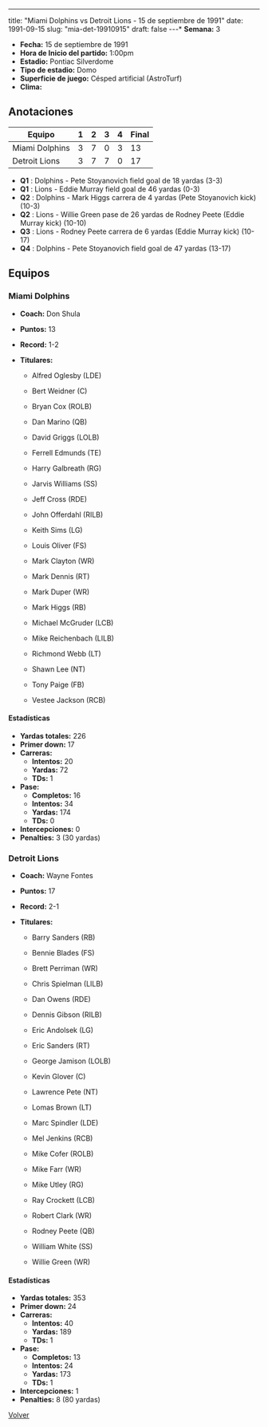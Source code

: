 ---
title: "Miami Dolphins vs Detroit Lions - 15 de septiembre de 1991"
date: 1991-09-15
slug: "mia-det-19910915"
draft: false
---* **Semana:** 3
* **Fecha:** 15 de septiembre de 1991
* **Hora de Inicio del partido:** 1:00pm
* **Estadio:** Pontiac Silverdome
* **Tipo de estadio:** Domo
* **Superficie de juego:** Césped artificial (AstroTurf)
* **Clima:** 




## Anotaciones
| Equipo | 1 | 2 | 3 | 4 | Final |
|--------|---|---|---|---|-------|
| Miami Dolphins  | 3 | 7 | 0 | 3  | 13 |
| Detroit Lions  | 3 | 7 | 7 | 0  | 17 |
* **Q1** : Dolphins - Pete Stoyanovich field goal de 18 yardas (3-3)
* **Q1** : Lions - Eddie Murray field goal de 46 yardas (0-3)
* **Q2** : Dolphins - Mark Higgs carrera de 4 yardas (Pete Stoyanovich kick) (10-3)
* **Q2** : Lions - Willie Green pase de 26 yardas de Rodney Peete (Eddie Murray kick) (10-10)
* **Q3** : Lions - Rodney Peete carrera de 6 yardas (Eddie Murray kick) (10-17)
* **Q4** : Dolphins - Pete Stoyanovich field goal de 47 yardas (13-17)


## Equipos


### Miami Dolphins
* **Coach:** Don Shula
* **Puntos:** 13
* **Record:** 1-2
* **Titulares:** 

  * Alfred Oglesby (LDE) 

  * Bert Weidner (C) 

  * Bryan Cox (ROLB) 

  * Dan Marino (QB) 

  * David Griggs (LOLB) 

  * Ferrell Edmunds (TE) 

  * Harry Galbreath (RG) 

  * Jarvis Williams (SS) 

  * Jeff Cross (RDE) 

  * John Offerdahl (RILB) 

  * Keith Sims (LG) 

  * Louis Oliver (FS) 

  * Mark Clayton (WR) 

  * Mark Dennis (RT) 

  * Mark Duper (WR) 

  * Mark Higgs (RB) 

  * Michael McGruder (LCB) 

  * Mike Reichenbach (LILB) 

  * Richmond Webb (LT) 

  * Shawn Lee (NT) 

  * Tony Paige (FB) 

  * Vestee Jackson (RCB) 

#### Estadísticas
* **Yardas totales:** 226
* **Primer down:** 17
* **Carreras:**
  * **Intentos:** 20
  * **Yardas:** 72
  * **TDs:** 1
* **Pase:**
  * **Completos:** 16
  * **Intentos:** 34
  * **Yardas:** 174
  * **TDs:** 0
* **Intercepciones:** 0
* **Penalties:** 3 (30 yardas)

### Detroit Lions
* **Coach:** Wayne Fontes
* **Puntos:** 17
* **Record:** 2-1
* **Titulares:** 

  * Barry Sanders (RB) 

  * Bennie Blades (FS) 

  * Brett Perriman (WR) 

  * Chris Spielman (LILB) 

  * Dan Owens (RDE) 

  * Dennis Gibson (RILB) 

  * Eric Andolsek (LG) 

  * Eric Sanders (RT) 

  * George Jamison (LOLB) 

  * Kevin Glover (C) 

  * Lawrence Pete (NT) 

  * Lomas Brown (LT) 

  * Marc Spindler (LDE) 

  * Mel Jenkins (RCB) 

  * Mike Cofer (ROLB) 

  * Mike Farr (WR) 

  * Mike Utley (RG) 

  * Ray Crockett (LCB) 

  * Robert Clark (WR) 

  * Rodney Peete (QB) 

  * William White (SS) 

  * Willie Green (WR) 

#### Estadísticas
* **Yardas totales:** 353
* **Primer down:** 24
* **Carreras:**
  * **Intentos:** 40
  * **Yardas:** 189
  * **TDs:** 1
* **Pase:**
  * **Completos:** 13
  * **Intentos:** 24
  * **Yardas:** 173
  * **TDs:** 1
* **Intercepciones:** 1
* **Penalties:** 8 (80 yardas)


[Volver](/historia/1991)
